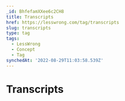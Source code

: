 ```yaml
---
_id: BhfefamXXee6c2CH8
title: Transcripts
href: https://lesswrong.com/tag/transcripts
slug: transcripts
type: tag
tags:
  - LessWrong
  - Concept
  - Tag
synchedAt: '2022-08-29T11:03:58.539Z'
---
```


# Transcripts
